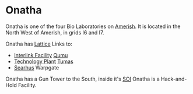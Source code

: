 # Onatha

Onatha is one of the four Bio Laboratories on
[Amerish](../locations/Amerish.md). It is located in the North West of Amerish,
in grids I6 and I7.

Onatha has [Lattice](../terminology/Lattice.md) Links to:

- [Interlink Facility](../locations/Interlink.md) [Qumu](Qumu.md)
- [Technology Plant](../locations/Technology_Plant.md) [Tumas](Tumas.md)
- [Searhus](../locations/Searhus.md) Warpgate

Onatha has a Gun Tower to the South, inside it's
[SOI](../locations/Sphere_of_Influence.md) Onatha is a Hack-and-Hold Facility.
